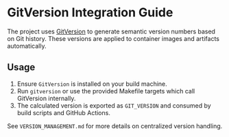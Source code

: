 # GitVersion Integration Guide

The project uses [GitVersion](https://gitversion.net/) to generate semantic version numbers based on Git history. These versions are applied to container images and artifacts automatically.

## Usage

1. Ensure `GitVersion` is installed on your build machine.
2. Run `gitversion` or use the provided Makefile targets which call GitVersion internally.
3. The calculated version is exported as `GIT_VERSION` and consumed by build scripts and GitHub Actions.

See `VERSION_MANAGEMENT.md` for more details on centralized version handling.

